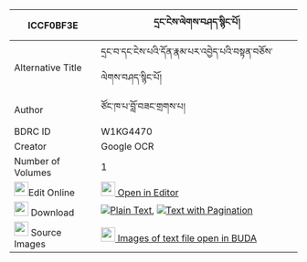 |ICCF0BF3E|དྲང་ངེས་ལེགས་བཤད་སྙིང་པོ། 
| --- | --- 
|Alternative Title |དྲང་བ་དང་ངེས་པའི་དོན་རྣམ་པར་འབྱེད་པའི་བསྟན་བཅོས་ལེགས་བཤད་སྙིང་པོ།
|Author| ཙོང་ཁ་པ་བློ་བཟང་གྲགས་པ།
|BDRC ID | W1KG4470
|Creator | Google OCR
|Number of Volumes| 1
|<img width="25" src="https://img.icons8.com/color/25/000000/edit-property.png">Edit Online| [<img width="25" src="https://avatars.githubusercontent.com/u/45091458?s=200&v=4"> Open in Editor](http://editor.openpecha.org/ICCF0BF3E)
|<img width="25" src="https://img.icons8.com/fluent/48/000000/download-2.png"/>  Download | [![](https://img.icons8.com/color/20/000000/txt.png)Plain Text](https://github.com/Openpecha/ICCF0BF3E/releases/download/v1/drang_ngelek_she_nyingpo_plain_ICCF0BF3E.zip), [![](https://img.icons8.com/color/20/000000/txt.png)Text with Pagination](https://github.com/Openpecha/ICCF0BF3E/releases/download/v1/drang_ngelek_she_nyingpo_pages_ICCF0BF3E.zip)
|<img width="25" src="https://img.icons8.com/plasticine/100/000000/pictures-folder.png"/>  Source Images | [<img width="25" src="https://library.bdrc.io/icons/BUDA-small.svg"> Images of text file open in BUDA](https://library.bdrc.io/show/bdr:W1KG4470)